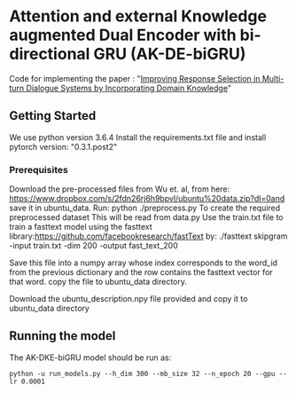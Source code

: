 # Attention and external Knowledge augmented Dual Encoder with bi-directional GRU (AK-DE-biGRU)

Code for implementing the paper : "[Improving Response Selection in Multi-turn Dialogue Systems by Incorporating Domain Knowledge](https://arxiv.org/pdf/1809.03194.pdf)" 

## Getting Started

We use python version 3.6.4
Install the requirements.txt file and install pytorch version: "0.3.1.post2"

### Prerequisites

Download the pre-processed files from Wu et. al, from here: https://www.dropbox.com/s/2fdn26rj6h9bpvl/ubuntu%20data.zip?dl=0and save it in ubuntu_data.
Run: python ./preprocess.py
To create the required preprocessed dataset
This will be read from data.py
Use the train.txt file to train a fasttext model using the fasttext library:https://github.com/facebookresearch/fastText by:
./fasttext skipgram -input train.txt -dim 200 -output fast_text_200

Save this file into a numpy array whose index corresponds to the word_id from the previous dictionary and the row contains the fasttext vector for that word.
copy the file to ubuntu_data directory.

Download the ubuntu_description.npy file provided and copy it to ubuntu_data directory

## Running the model

The AK-DKE-biGRU model should be run as:
```
python -u run_models.py --h_dim 300 --mb_size 32 --n_epoch 20 --gpu --lr 0.0001
```
